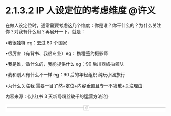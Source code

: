 # 2.1.3.2 IP 人设定位的考虑维度 @许义

在做人设定位时，通常需要考虑这几个维度：你是谁？你干什么的？为什么关注你？对我有什么用？再展开一下，就是：

•我很独特 eg：去过 80 个国家

•很厉害（有背书、我很专业）eg： 携程签约摄影师

•我是谁，做什么的，我能提供什么 eg：90 后川西旅拍领队

•我和别人有什么不一样 eg：90 后的年轻组织 纯玩小团旅行

•为什么关注我 需要一目了然+定位+内容垂直且专一不发散+关注理由

内容来源：《小红书 3 天新号粉丝破千的运营方法论》

![](img/74240a2cc09bd64b6b952a3f347bc58e.png)